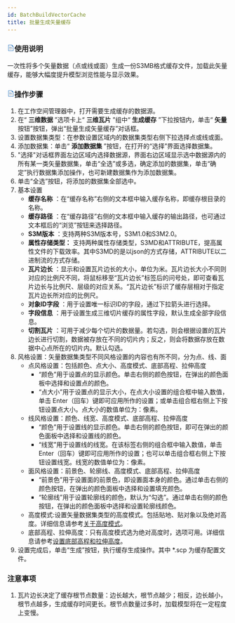 ```yaml
---
id: BatchBuildVectorCache
title: 批量生成矢量缓存
---
```

### ![](../../../img/read.gif)使用说明

一次性将多个矢量数据（点或线或面）生成一份S3MB格式缓存文件，加载此矢量缓存，能够大幅度提升模型浏览性能与显示效果。

### ![](../../../img/read.gif)操作步骤

  1. 在工作空间管理器中，打开需要生成缓存的数据源。
  2. 在“ **三维数据** ”选项卡上“ **三维瓦片** ”组中“ **生成缓存** ”下拉按钮内，单击“ **矢量** 按钮”按钮，弹出“批量生成矢量缓存”对话框。
  3. 设置数据集类型：在参数设置区域内的数据集类型右侧下拉选择点或线或面。
  4. 添加数据集：单击“ **添加数据集** ”按钮，在打开的“选择”界面选择数据集。
  5. "选择"对话框界面左边区域内选择数据源，界面右边区域显示选中数据源内的所有某一类矢量数据集，单击“全选”或多选，确定添加的数据集，单击“确定”执行数据集添加操作，也可新建数据集作为添加数据集。
  6. 单击“全选”按钮，将添加的数据集全部选中。
  7. 基本设置 
      * **缓存名称** ：在“缓存名称”右侧的文本框中输入缓存名称，即缓存根目录的名称。
      * **缓存路径** ：在“缓存路径”右侧的文本框中输入缓存的输出路径，也可通过文本框后的“浏览”按钮来选择路径。
      * **S3M版本** ：支持两种S3M版本号，S3M1.0和S3M2.0。
      * **属性存储类型：** 支持两种属性存储类型，S3MD和ATTRIBUTE，提高属性文件的下载效率。其中S3MD的是以json的方式存储，ATTRIBUTE以二进制流的方式存储。
      * **瓦片边长** ：显示和设置瓦片边长的大小，单位为米。瓦片边长大小不同则对应的比例尺不同，将鼠标移至“瓦片边长”标签后的问号处，即可查看瓦片边长与比例尺、层级的对应关系。“瓦片边长”标识了缓存层相对于指定瓦片边长所对应的比例尺。
      * **对象ID字段** ：用于设置唯一标识ID的字段，通过下拉箭头进行选择。
      * **字段信息** ：用于设置生成三维切片缓存的属性字段，默认生成全部字段信息。
      * **切割瓦片** ：可用于减少每个切片的数据量。若勾选，则会根据设置的瓦片边长进行切割，数据被存放在不同的切片内；反之，则会将数据存放在数据中心点所在的切片内。默认勾选。
  8. 风格设置：矢量数据集类型不同风格设置的内容也有所不同，分为点、线、面 
      * 点风格设置：包括颜色、点大小、高度模式、底部高程、拉伸高度 
        * “颜色”用于设置点的显示颜色。单击右侧的颜色按钮，在弹出的颜色面板中选择和设置点的颜色。
        * “点大小”用于设置点的显示大小，在点大小设置的组合框中输入数值，单击 Enter（回车）键即可应用所作的设置；或单击组合框右侧上下按钮设置点大小。点大小的数值单位为：像素。
      * 线风格设置：颜色、线宽、高度模式、底部高程、拉伸高度 
        * “颜色”用于设置线的显示颜色。单击右侧的颜色按钮，即可在弹出的颜色面板中选择和设置线的颜色。
        * “线宽”用于设置线的线宽。在该标签右侧的组合框中输入数值，单击 Enter（回车）键即可应用所作的设置；也可以单击组合框右侧上下按钮设置线宽。线宽的数值单位为：像素。
      * 面风格设置：前景色、轮廓线、高度模式、底部高程、拉伸高度 
        * “前景色”用于设置面的前景色，即设置面本身的颜色。通过单击右侧的颜色按钮，在弹出的颜色面板中选择和设置填充颜色。
        * “轮廓线”用于设置轮廓线的颜色，默认为“勾选”。通过单击右侧的颜色按钮，在弹出的颜色面板中选择和设置轮廓线颜色。
      * 高度模式:设置矢量数据集类型的高度模式。包括贴地、贴对象以及绝对高度。详细信息请参考[关于高度模式](../../AdvancedLayserSetting/AboutAltitudeMode)。
      * 底部高程、拉伸高度：只有高度模式选为绝对高度时，选项可用。详细信息请参考[设置底部高程和拉伸高度](../../AdvancedLayserSetting/SettingHeight)。
  9. 设置完成后，单击“生成”按钮，执行缓存生成操作。其中 *.scp 为缓存配置文件。

### 注意事项

  1. 瓦片边长决定了缓存根节点数量：边长越大，根节点越少；相反，边长越小，根节点越多，生成缓存时间更长。根节点数量过多时，加载模型将在一定程度上变慢。



